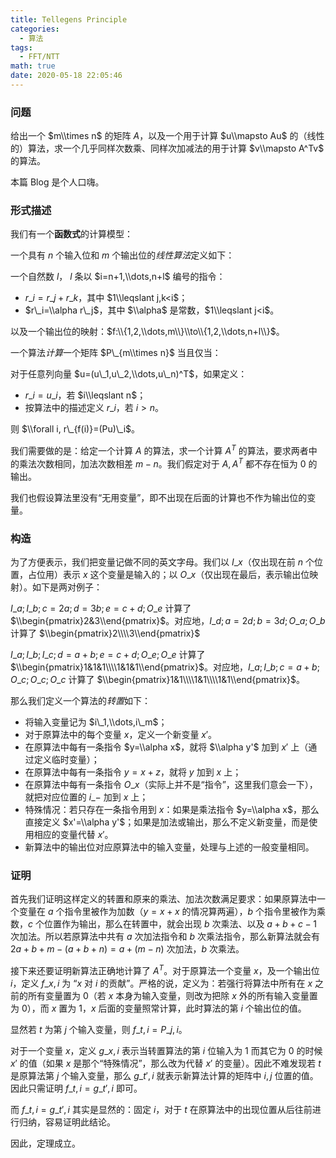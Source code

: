 ```yaml
---
title: Tellegens Principle
categories:
  - 算法
tags:
  - FFT/NTT
math: true
date: 2020-05-18 22:05:46
---
```


### 问题

给出一个 $m\\times n$ 的矩阵 $A$，以及一个用于计算 $u\\mapsto Au$ 的（线性的）算法，求一个几乎同样次数乘、同样次加减法的用于计算 $v\\mapsto A^Tv$ 的算法。

本篇 Blog 是个人口嗨。

<!--more-->

### 形式描述

我们有一个**函数式**的计算模型：

一个具有 $n$ 个输入位和 $m$ 个输出位的*线性算法*定义如下：

一个自然数 $l$， $l$ 条以 $i=n+1,\\dots,n+l$ 编号的指令：

- $r\_i=r\_j+r\_k$，其中 $1\\leqslant j,k<i$；
- $r\_i=\\alpha r\_j$，其中 $\\alpha$ 是常数，$1\\leqslant j<i$。

以及一个输出位的映射：$f:\\{1,2,\\dots,m\\}\\to\\{1,2,\\dots,n+l\\}$。

一个算法*计算*一个矩阵 $P\_{m\\times n}$ 当且仅当：

对于任意列向量 $u=(u\_1,u\_2,\\dots,u\_n)^T$，如果定义：

- $r\_i=u\_i$，若 $i\\leqslant n$；
- 按算法中的描述定义 $r\_i$，若 $i>n$。

则 $\\forall i, r\_{f(i)}=(Pu)\_i$。

我们需要做的是：给定一个计算 $A$ 的算法，求一个计算 $A^T$ 的算法，要求两者中的乘法次数相同，加法次数相差 $m-n$。我们假定对于 $A,A^T$ 都不存在恒为 $0$ 的输出。

我们也假设算法里没有“无用变量”，即不出现在后面的计算也不作为输出位的变量。

### 构造

为了方便表示，我们把变量记做不同的英文字母。我们以 $I\_x$（仅出现在前 $n$ 个位置，占位用）表示 $x$ 这个变量是输入的；以 $O\_x$（仅出现在最后，表示输出位映射）。如下是两对例子：

$I\_a;I\_b;c=2a;d=3b;e=c+d;O\_e$ 计算了 $\\begin{pmatrix}2&3\\end{pmatrix}$。对应地，$I\_d;a=2d;b=3d;O\_a;O\_b$ 计算了 $\\begin{pmatrix}2\\\\3\\end{pmatrix}$

$I\_a;I\_b;I\_c;d=a+b;e=c+d;O\_e;O\_e$ 计算了 $\\begin{pmatrix}1&1&1\\\\1&1&1\\end{pmatrix}$。对应地，$I\_a;I\_b;c=a+b;O\_c;O\_c;O\_c$ 计算了 $\\begin{pmatrix}1&1\\\\1&1\\\\1&1\\end{pmatrix}$。

那么我们定义一个算法的*转置*如下：

- 将输入变量记为 $i\_1,\\dots,i\_m$；
- 对于原算法中的每个变量 $x$，定义一个新变量 $x'$。
- 在原算法中每有一条指令 $y=\\alpha x$，就将 $\\alpha y'$ 加到 $x'$ 上（通过定义临时变量）；
- 在原算法中每有一条指令 $y=x+z$，就将 $y$ 加到 $x$ 上；
- 在原算法中每有一条指令 $O\_x$（实际上并不是“指令”，这里我们意会一下），就把对应位置的 $i\_-$ 加到 $x$ 上；
- 特殊情况：若只存在一条指令用到 $x$：如果是乘法指令 $y=\\alpha x$，那么直接定义 $x'=\\alpha y'$；如果是加法或输出，那么不定义新变量，而是使用相应的变量代替 $x'$。
- 新算法中的输出位对应原算法中的输入变量，处理与上述的一般变量相同。

### 证明

首先我们证明这样定义的转置和原来的乘法、加法次数满足要求：如果原算法中一个变量在 $a$ 个指令里被作为加数（$y=x+x$ 的情况算两遍），$b$ 个指令里被作为乘数，$c$ 个位置作为输出，那么在转置中，就会出现 $b$ 次乘法、以及 $a+b+c-1$ 次加法。所以若原算法中共有 $a$ 次加法指令和 $b$ 次乘法指令，那么新算法就会有 $2a+b+m-(a+b+n)=a+(m-n)$ 次加法，$b$ 次乘法。

接下来还要证明新算法正确地计算了 $A^T$。对于原算法一个变量 $x$，及一个输出位 $i$，定义 $f\_{x,i}$ 为 “$x$ 对 $i$ 的贡献”。严格的说，定义为：若强行将算法中所有在 $x$ 之前的所有变量置为 $0$（若 $x$ 本身为输入变量，则改为把除 $x$ 外的所有输入变量置为 $0$），而 $x$ 置为 $1$，$x$ 后面的变量照常计算，此时算法的第 $i$ 个输出位的值。

显然若 $t$ 为第 $j$ 个输入变量，则 $f\_{t,i}=P\_{j,i}$。

对于一个变量 $x$，定义 $g\_{x,i}$ 表示当转置算法的第 $i$ 位输入为 $1$ 而其它为 $0$ 的时候 $x'$ 的值（如果 $x$ 是那个“特殊情况”，那么改为代替 $x'$ 的变量）。因此不难发现若 $t$ 是原算法第 $j$ 个输入变量，那么 $g\_{t',i}$ 就表示新算法计算的矩阵中 $i,j$ 位置的值。因此只需证明 $f\_{t,i}=g\_{t',i}$ 即可。

而 $f\_{t,i}=g\_{t',i}$ 其实是显然的：固定 $i$，对于 $t$ 在原算法中的出现位置从后往前进行归纳，容易证明此结论。

因此，定理成立。
